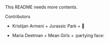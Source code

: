 This README needs more contents.

Contributors

- Kristijan Armeni + Jurassic Park + :eggplant:





















- Maria Deetman + Mean Girls + :partying face:
